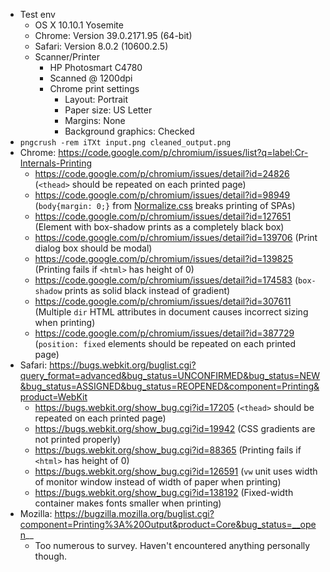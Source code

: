* Test env
  * OS X 10.10.1 Yosemite
  * Chrome: Version 39.0.2171.95 (64-bit)
  * Safari: Version 8.0.2 (10600.2.5)
  * Scanner/Printer
    * HP Photosmart C4780
    * Scanned @ 1200dpi
    * Chrome print settings
      * Layout: Portrait
      * Paper size: US Letter
      * Margins: None
      * Background graphics: Checked
* `pngcrush -rem iTXt input.png cleaned_output.png`
* Chrome: https://code.google.com/p/chromium/issues/list?q=label:Cr-Internals-Printing
  * https://code.google.com/p/chromium/issues/detail?id=24826 (`<thead>` should be repeated on each printed page)
  * https://code.google.com/p/chromium/issues/detail?id=98949 (`body{margin: 0;}` from [Normalize.css](https://github.com/necolas/normalize.css/blob/master/normalize.css) breaks printing of SPAs)
  * https://code.google.com/p/chromium/issues/detail?id=127651 (Element with box-shadow prints as a completely black box)
  * https://code.google.com/p/chromium/issues/detail?id=139706 (Print dialog box should be modal)
  * https://code.google.com/p/chromium/issues/detail?id=139825 (Printing fails if `<html>` has height of 0)
  * https://code.google.com/p/chromium/issues/detail?id=174583 (`box-shadow` prints as solid black instead of gradient)
  * https://code.google.com/p/chromium/issues/detail?id=307611 (Multiple `dir` HTML attributes in document causes incorrect sizing when printing)
  * https://code.google.com/p/chromium/issues/detail?id=387729 (`position: fixed` elements should be repeated on each printed page)
* Safari: https://bugs.webkit.org/buglist.cgi?query_format=advanced&bug_status=UNCONFIRMED&bug_status=NEW&bug_status=ASSIGNED&bug_status=REOPENED&component=Printing&product=WebKit
  * https://bugs.webkit.org/show_bug.cgi?id=17205 (`<thead>` should be repeated on each printed page)
  * https://bugs.webkit.org/show_bug.cgi?id=19942 (CSS gradients are not printed properly)
  * https://bugs.webkit.org/show_bug.cgi?id=88365 (Printing fails if `<html>` has height of 0)
  * https://bugs.webkit.org/show_bug.cgi?id=126591 (`vw` unit uses width of monitor window instead of width of paper when printing)
  * https://bugs.webkit.org/show_bug.cgi?id=138192 (Fixed-width container makes fonts smaller when printing)
* Mozilla: https://bugzilla.mozilla.org/buglist.cgi?component=Printing%3A%20Output&product=Core&bug_status=__open__
  * Too numerous to survey. Haven't encountered anything personally though.
